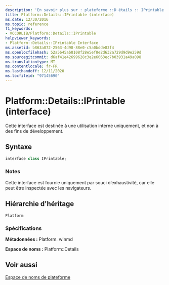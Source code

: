 ```yaml
---
description: 'En savoir plus sur : plateforme ::D étails :: IPrintable interface'
title: Platform::Details::IPrintable (interface)
ms.date: 12/30/2016
ms.topic: reference
f1_keywords:
- VCCORLIB/Platform::Details::IPrintable
helpviewer_keywords:
- Platform::Details::IPrintable Interface
ms.assetid: b863a872-2563-4d90-88e0-c5a0bdde83f4
ms.openlocfilehash: 52a5645ab8108f28e5ef8e2d632a729d9d9e259d
ms.sourcegitcommit: d6af41e42699628c3e2e6063ec7b03931a49a098
ms.translationtype: MT
ms.contentlocale: fr-FR
ms.lasthandoff: 12/11/2020
ms.locfileid: "97145690"
---
```

# <a name="platformdetailsiprintable-interface"></a>Platform::Details::IPrintable (interface)

Cette interface est destinée à une utilisation interne uniquement, et non à des fins de développement.

## <a name="syntax"></a>Syntaxe

```cpp
interface class IPrintable;
```

### <a name="remarks"></a>Notes

Cette interface est fournie uniquement par souci d’exhaustivité, car elle peut être inspectée avec les navigateurs.

## <a name="inheritance-hierarchy"></a>Hiérarchie d'héritage

`Platform`

### <a name="requirements"></a>Spécifications

**Métadonnées :** Platform. winmd

**Espace de noms :** Platform::Details

## <a name="see-also"></a>Voir aussi

[Espace de noms de plateforme](platform-namespace-c-cx.md)
